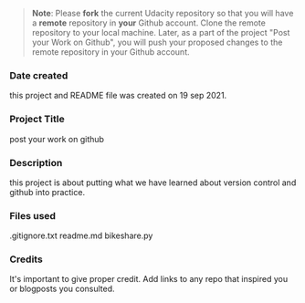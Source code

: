 >**Note**: Please **fork** the current Udacity repository so that you will have a **remote** repository in **your** Github account. Clone the remote repository to your local machine. Later, as a part of the project "Post your Work on Github", you will push your proposed changes to the remote repository in your Github account.

### Date created
 this project and README file was created on 19 sep 2021.

### Project Title
post your work on github

### Description
this project is about putting what we have learned about version control and github into practice.

### Files used
.gitignore.txt
readme.md
bikeshare.py

### Credits
It's important to give proper credit. Add links to any repo that inspired you or blogposts you consulted.

